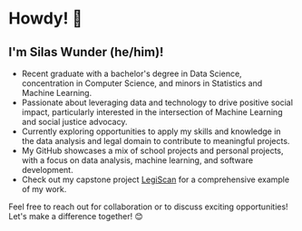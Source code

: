 # Howdy! 👋

## I'm Silas Wunder (he/him)!

- Recent graduate with a bachelor's degree in Data Science, concentration in Computer Science, and minors in Statistics and Machine Learning.
- Passionate about leveraging data and technology to drive positive social impact, particularly interested in the intersection of Machine Learning and social justice advocacy.
- Currently exploring opportunities to apply my skills and knowledge in the data analysis and legal domain to contribute to meaningful projects.
- My GitHub showcases a mix of school projects and personal projects, with a focus on data analysis, machine learning, and software development.
- Check out my capstone project [LegiScan](https://github.com/silas-wunder/LegiScan) for a comprehensive example of my work.

Feel free to reach out for collaboration or to discuss exciting opportunities! Let's make a difference together! 😊
